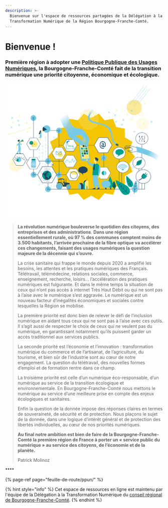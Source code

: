 ```yaml
---
description: >-
  Bienvenue sur l'espace de ressources partagées de la Délégation à la
  Transformation Numérique de la Région Bourgogne-Franche-Comté.
---
```


# Bienvenue !

### **Première région à adopter une** [**Politique Publique des Usages Numériques**](feuille-de-route/ppun/)**, la Bourgogne-Franche-Comté fait de la transition numérique une priorité citoyenne, économique et écologique.**

![](.gitbook/assets/illustration-numerique.png)

> **La révolution numérique bouleverse le quotidien des citoyens, des entreprises et des administrations**. **Dans une région essentiellement rurale, où 97 % des communes comptent moins de 3.500 habitants, l’arrivée prochaine de la fibre optique va accélérer ces changements, faisant des usages numériques la question majeure de la décennie qui s’ouvre.**
>
> La crise sanitaire qui frappe le monde depuis 2020 a amplifié les besoins, les attentes et les pratiques numériques des Français. Télétravail, télémédecine, relations sociales, commerce, enseignement, recherche, loisirs… l’accélération des pratiques numériques est fulgurante. Et dans le même temps la situation de ceux qui n’ont pas accès à internet Très Haut Débit ou qui ne sont pas à l’aise avec le numérique s’est aggravée. Le numérique est un nouveau facteur d’inégalités économiques et sociales contre lesquelles la Région se mobilise.
>
> La première priorité est donc bien de relever le défi de l’inclusion numérique en aidant tous ceux qui ne sont pas à l’aise avec ces outils. Il s’agit aussi de respecter le choix de ceux qui ne veulent pas du numérique, en garantissant notamment qu’ils puissent garder un accès traditionnel aux services publics.
>
> La seconde priorité est l’économie et l’innovation : transformation numérique du commerce et de l’artisanat, de l’agriculture, du tourisme, et bien sûr de l’industrie sont au cœur de notre engagement. La question du télétravail, des nouvelles formes d’emploi et de formation rentre dans ce champ.
>
> La troisième priorité est celle d’un numérique éco-responsable, d’un numérique au service de la transition écologique et environnementale. En Bourgogne-Franche-Comté nous mettons le numérique au service d’une meilleure prise en compte des enjeux écologiques et sanitaires.
>
> Enfin la question de la donnée impose des réponses claires en termes de souveraineté, de sécurité et de protection. Nous plaçons le sujet de la donnée, dans une logique d’intérêt général et de protection des libertés individuelles, au cœur de nos priorités numériques.
>
> **Au final notre ambition est bien de faire de la Bourgogne-Franche-Comté la première région de France à porter un « service public du numérique » au service des citoyens, de l’économie et de la planète.**
>
> Patrick Molinoz

\*\*\*\*

{% page-ref page="feuille-de-route/ppun/" %}



{% hint style="info" %}
Cet espace de ressources en ligne est maintenu par l'équipe de la Délégation à la Transformation Numérique du [conseil régional de Bourgogne-Franche-Comté](https://www.bourgognefranchecomte.fr).
{% endhint %}

